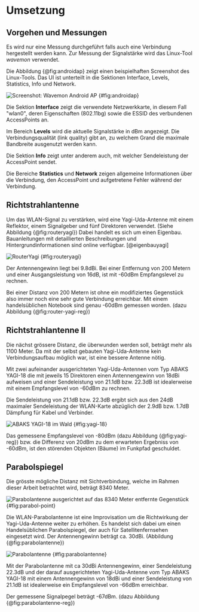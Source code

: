 

# Umsetzung

## Vorgehen und Messungen
Es wird nur eine Messung durchgeführt falls auch eine Verbindung hergestellt werden kann. Zur Messung der Signalstärke wird das Linux-Tool $wavemon$ verwendet.

Die Abbildung {@fig:androidap} zeigt einen beispielhaften Screenshot des Linux-Tools. Das UI ist unterteilt in die Sektionen Interface, Levels, Statistics, Info und Network.

![Screenshot: Wavemon Android AP](img/androidap.png) {#fig:androidap}

Die Sektion __Interface__ zeigt die verwendete Netzwerkkarte, in diesem Fall "wlan0", deren Eigenschaften (802.11bg) sowie die ESSID des verbundenen AccessPoints an.

Im Bereich __Levels__ wird die aktuelle Signalstärke in dBm angezeigt. Die Verbindungsqualität (link quality) gibt an, zu welchem Grand die maximale Bandbreite ausgenutzt werden kann.

Die Sektion __Info__ zeigt unter anderem auch, mit welcher Sendeleistung der AccessPoint sendet.

Die Bereiche __Statistics__ und __Network__ zeigen allgemeine Informationen über die Verbindung, den AccessPoint und aufgetretene Fehler während der Verbindung.

## Richtstrahlantenne
Um das WLAN-Signal zu verstärken, wird eine Yagi-Uda-Antenne mit einem Reflektor, einem Signalgeber und fünf Direktoren verwendet. (Siehe Abbildung {@fig:routeryagi}) Dabei handelt es sich um einen Eigenbau. Bauanleitungen mit detaillierten Beschreibungen und Hintergrundinformationen sind online verfügbar. [@eigenbauyagi]

![RouterYagi](img/router-yagi.jpg) {#fig:routeryagi}

Der Antennengewinn liegt bei 9.8dBi. Bei einer Entfernung von 200 Metern und einer Ausgangsleistung von 16dB, ist mit -60dBm Empfangslevel zu rechnen. 

Bei einer Distanz von 200 Metern ist ohne ein modifiziertes Gegenstück also immer noch eine sehr gute Verbindung erreichbar. Mit einem handelsüblichen Notebook sind genau -60dBm gemessen worden. (dazu Abbildung {@fig:router-yagi-reg})

<!-- additional text needed, description -->


## Richtstrahlantenne II
<!-- Setup + Messunge -->
Die nächst grössere Distanz, die überwunden werden soll, beträgt mehr als 1100 Meter. Da mit der selbst gebauten Yagi-Uda-Antenne kein Verbindungsaufbau möglich war, ist eine bessere Antenne nötig.

Mit zwei aufeinander ausgerichteten Yagi-Uda-Antennen vom Typ ABAKS YAGI-18 die mit jeweils 15 Direktoren einen Antennengewinn von 18dBi aufweisen und einer Sendeleistung von 21.1dB bzw. 22.3dB ist idealerweise mit einem Empfangslevel von -60dBm zu rechnen.

Die Sendeleistung von 21.1dB bzw. 22.3dB ergibt sich aus den 24dB maximaler Sendeleistung der WLAN-Karte abzüglich der 2.9dB bzw. 1.7dB Dämpfung für Kabel und Verbinder. 

![ABAKS YAGI-18 im Wald](img/yagi-wald.jpg) {#fig:yagi-18}

Das gemessene Empfangslevel von -80dBm (dazu Abbildung {@fig:yagi-reg}) bzw. die Differenz von 20dBm zu dem erwarteten Ergebniss von -60dBm, ist den störenden Objekten (Bäume) im Funkpfad geschuldet. 

## Parabolspiegel
<!-- Setup + Messunge -->
Die grösste mögliche Distanz mit Sichtverbindung, welche im Rahmen dieser Arbeit betrachtet wird, beträgt 8340 Meter.

![Parabolantenne ausgerichtet auf das 8340 Meter entfernte Gegenstück](img/parabol-point.jpg) {#fig:parabol-point}

Die WLAN-Parabolantenne ist eine Improvisation um die Richtwirkung der Yagi-Uda-Antenne weiter zu erhöhen. Es handelst sich dabei um einen Handelsüblichen Parabolspiegel, der auch für Satellitenfernsehen eingesetzt wird. Der Antennengewinn beträgt ca. 30dBi. (Abbildung {@fig:parabolantenne})

![Parabolantenne](img/parabol.png) {#fig:parabolantenne}

Mit der Parabolantenne mit ca 30dBi Antennengewinn, einer Sendeleistung 22.3dB und der darauf ausgerichteten Yagi-Uda-Antenne vom Typ ABAKS YAGI-18 mit einem Antennengewinn von 18dBi und einer Sendeleistung von 21.1dB ist idealerweise ein Empfangslevel von -66dBm erreichbar.

Der gemessene Signalpegel beträgt -67dBm. (dazu Abbildung {@fig:parabolantenne-reg})